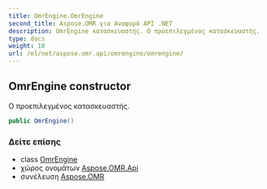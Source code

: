 ```yaml
---
title: OmrEngine.OmrEngine
second_title: Aspose.OMR για Αναφορά API .NET
description: OmrEngine κατασκευαστής. Ο προεπιλεγμένος κατασκευαστής.
type: docs
weight: 10
url: /el/net/aspose.omr.api/omrengine/omrengine/
---
```

## OmrEngine constructor

Ο προεπιλεγμένος κατασκευαστής.

```csharp
public OmrEngine()
```

### Δείτε επίσης

* class [OmrEngine](../)
* χώρος ονομάτων [Aspose.OMR.Api](../../omrengine/)
* συνέλευση [Aspose.OMR](../../../)


